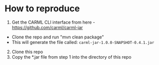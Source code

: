 # How to reproduce
1) Get the CARML CLI interface from here - https://github.com/carml/carml-jar
  - Clone the repo and run "mvn clean package"
  - This will generate the file called: `carml-jar-1.0.0-SNAPSHOT-0.4.1.jar`
2) Clone this repo
3) Copy the *.jar file from step 1 into the directory of this repo
